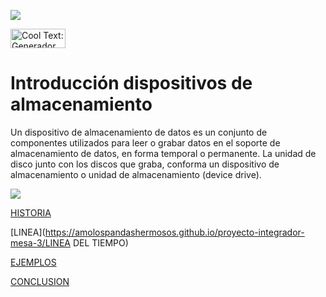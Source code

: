 
![](https://images.cooltext.com/5136761.png)

<a href="http://es.cooltext.com" target="_top"><img src="https://cooltext.com/images/ct_button.gif" width="88" height="31" alt="Cool Text: Generador de Logotipos y Gráficos." /></a>

# Introducción dispositivos de almacenamiento

Un dispositivo de almacenamiento de datos es un conjunto de componentes utilizados para leer o grabar datos en el soporte de almacenamiento de datos, en forma temporal o permanente. La unidad de disco junto con los discos que graba, conforma un dispositivo de almacenamiento o unidad de almacenamiento (device drive).

![](http://hardware-luigi.galeon.com/imagenes/as.jpg)

[HISTORIA](https://amolospandashermosos.github.io/proyecto-integrador-mesa-3/HISTORIA)

[LINEA](https://amolospandashermosos.github.io/proyecto-integrador-mesa-3/LINEA DEL TIEMPO)

[EJEMPLOS](https://amolospandashermosos.github.io/proyecto-integrador-mesa-3/EJEMPLOS)

[CONCLUSION](https://amolospandashermosos.github.io/proyecto-integrador-mesa-3/CONCLUSION)







